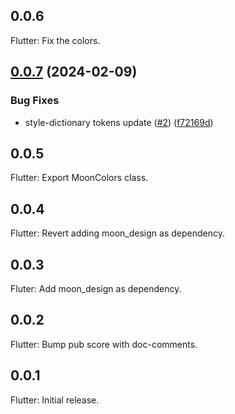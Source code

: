 ## 0.0.6

Flutter: Fix the colors.

## [0.0.7](https://github.com/coingaming/moon-tokens/compare/moon-tokens-v0.0.6...moon-tokens-v0.0.7) (2024-02-09)


### Bug Fixes

* style-dictionary tokens update ([#2](https://github.com/coingaming/moon-tokens/issues/2)) ([f72169d](https://github.com/coingaming/moon-tokens/commit/f72169dba335bc1a997a70303ec78b302bf0b568))

## 0.0.5

Flutter: Export MoonColors class.

## 0.0.4

Flutter: Revert adding moon_design as dependency.

## 0.0.3

Fluter: Add moon_design as dependency.

## 0.0.2

Flutter: Bump pub score with doc-comments.

## 0.0.1

Flutter: Initial release.

